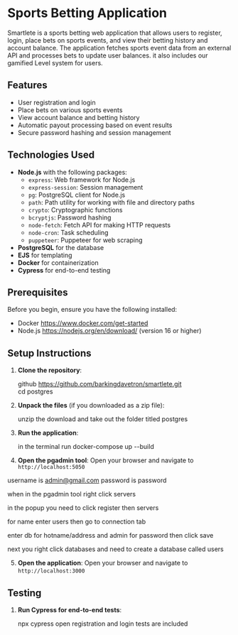 # Sports Betting Application

Smartlete is a sports betting web application that allows users to register, login, place bets on sports events, and view their betting history and account balance. The application fetches sports event data from an external API and processes bets to update user balances. it also includes our gamified Level system for users.

## Features

- User registration and login
- Place bets on various sports events
- View account balance and betting history
- Automatic payout processing based on event results
- Secure password hashing and session management

## Technologies Used

- **Node.js** with the following packages:
  - `express`: Web framework for Node.js
  - `express-session`: Session management
  - `pg`: PostgreSQL client for Node.js
  - `path`: Path utility for working with file and directory paths
  - `crypto`: Cryptographic functions
  - `bcryptjs`: Password hashing
  - `node-fetch`: Fetch API for making HTTP requests
  - `node-cron`: Task scheduling
  - `puppeteer`: Puppeteer for web scraping
- **PostgreSQL** for the database
- **EJS** for templating
- **Docker** for containerization
- **Cypress** for end-to-end testing
## Prerequisites

Before you begin, ensure you have the following installed:

- Docker https://www.docker.com/get-started
- Node.js https://nodejs.org/en/download/ (version 16 or higher)

## Setup Instructions

1. **Clone the repository**:
   
    github https://github.com/barkingdavetron/smartlete.git  
    cd postgres
   

2. **Unpack the files** (if you downloaded as a zip file):
    
    unzip the download and take out the folder titled postgres


3. **Run the application**:
   
    in the terminal run docker-compose up --build
  

4. **Open the pgadmin tool**:
Open your browser and navigate to `http://localhost:5050`

username is admin@gmail.com password is password

when in the pgadmin tool right click servers 

in the popup you need to click register then servers

for name enter users then go to connection tab 

enter db for hotname/address and admin for password then click save

next you right click databases and need to create a database called users 

5. **Open the application**:
    Open your browser and navigate to `http://localhost:3000`

## Testing

1. **Run Cypress for end-to-end tests**:
   
    npx cypress open
    registration and login tests are included


